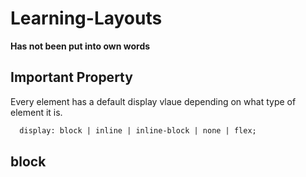 # Learning-Layouts

**Has not been put into own words**

## Important Property

  Every element has a default display vlaue depending on what type of element it is.

  ```html
    display: block | inline | inline-block | none | flex;
  ```

## block

  ```html
      


  ```

